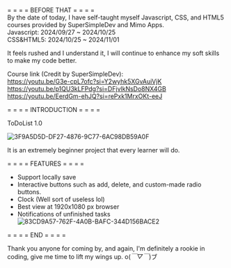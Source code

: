 = = = = BEFORE THAT = = = = <br/>
By the date of today, I have self-taught myself Javascript, CSS, and HTML5 courses provided by SuperSimpleDev and Mimo Apps. <br/>
Javascript: 2024/09/27 ~ 2024/10/25 <br/>
CSS&HTML5: 2024/10/25 ~ 2024/11/01 <br/>

It feels rushed and I understand it, I will continue to enhance my soft skills to make my code better.  <br/>

Course link (Credit by SuperSimpleDev): <br/>
https://youtu.be/G3e-cpL7ofc?si=Y2wyhk5XGvAuiVjK  <br/>
https://youtu.be/p1QU3kLFPdg?si=DFjvlkNsDo8NX4GB  <br/>
https://youtu.be/EerdGm-ehJQ?si=rePxk1MrxOKt-eeJ  <br/>

= = = = INTRODUCTION = = = =  <br/>

ToDoList 1.0 <br/>

![3F9A5D5D-DF27-4876-9C77-6AC98DB59A0F](https://github.com/user-attachments/assets/b1f54e1d-6cfa-4f30-840b-3c76e39c889d)

It is an extremely beginner project that every learner will do.  <br/>

= = = = FEATURES = = = = <br/>

- Support locally save <br/>
- Interactive buttons such as add, delete, and custom-made radio buttons. <br/>
- Clock (Well sort of useless lol) <br/>
- Best view at 1920x1080 px browser <br/>
- Notifications of unfinished tasks <br/>
![83CD9A57-762F-4A0B-BAFC-344D156BACE2](https://github.com/user-attachments/assets/5cf5d907-de6e-4b37-8557-29a2cf82d1bd)

= = = = END = = = = <br/>

Thank you anyone for coming by, and again, I'm definitely a rookie in coding, give me time to lift my wings up. o(*￣▽￣*)ブ
